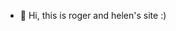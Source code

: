 - 👋 Hi, this is roger and helen's site :) 

<!---
rhsite/rhsite is a ✨ special ✨ repository because its `README.md` (this file) appears on your GitHub profile.
You can click the Preview link to take a look at your changes.
--->
